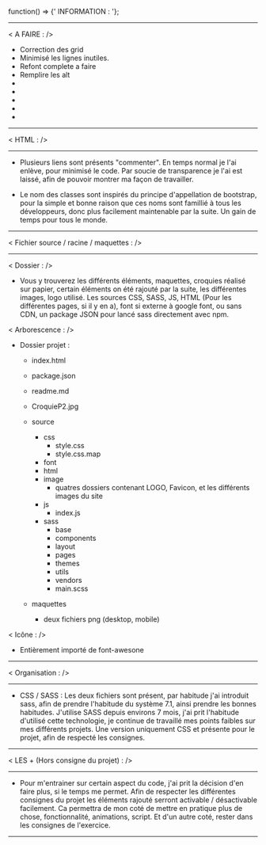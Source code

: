 function() => {' INFORMATION : '};


___________________________________________

< A FAIRE : />

- Correction des grid
- Minimisé les lignes inutiles. 
- Refont complete a faire  
- Remplire les alt
-
-
-
-
-
___________________________________________

< HTML : /> 
___________________________________________

- Plusieurs liens sont présents "commenter". En temps normal je l'ai enlève, pour minimisé le code. Par soucie de transparence je l'ai est laissé, afin de pouvoir montrer ma façon de travailler.


- Le nom des classes sont inspirés du principe d'appellation de bootstrap, pour la simple et bonne raison que ces noms sont famillié à tous les développeurs, donc plus facilement maintenable par la suite. Un gain de temps pour tous le monde.

___________________________________________

< Fichier source / racine / maquettes : />
__________________________________________

< Dossier : />

- Vous y trouverez les différents éléments, maquettes, croquies réalisé sur papier, certain éléments on été rajouté par la suite, les différentes images, logo utilisé. Les sources CSS, SASS, JS, HTML (Pour les différentes pages, si il y en a), font si externe à google font, ou sans CDN, un package JSON pour lancé sass directement avec npm.


< Arborescence : />

- Dossier projet : 

    - index.html
    - package.json
    - readme.md
    - CroquieP2.jpg

    - source
        - css
            - style.css
            - style.css.map
        - font
        - html
        - image
            - quatres dossiers contenant LOGO, Favicon, et les différents images du site
        - js
            - index.js
        - sass
            - base
            - components
            - layout
            - pages
            - themes
            - utils 
            - vendors
            - main.scss
        
    - maquettes
        - deux fichiers png (desktop, mobile)


< Icône : />

- Entièrement importé de font-awesone 
_________________________________________

< Organisation : />
___________________________________________

- CSS / SASS : Les deux fichiers sont présent, par habitude j'ai introduit sass, afin de prendre l'habitude du système 7.1, ainsi prendre les bonnes habitudes. J'utilise SASS depuis environs 7 mois, j'ai prit l'habitude d'utilisé cette technologie, je continue de travaillé mes points faibles sur mes différents projets. Une version uniquement CSS et présente pour le projet, afin de respecté les consignes.

_________________________________________

< LES + (Hors consigne du projet) : />
___________________________________________

- Pour m'entrainer sur certain aspect du code, j'ai prit la décision d'en faire plus, si le temps me permet. Afin de respecter les différentes consignes du projet les éléments rajouté serront activable / désactivable facilement. Ca permettra de mon coté de mettre en pratique plus de chose, fonctionnalité, animations, script. Et d'un autre coté, rester dans les consignes de l'exercice.

_________________________________________


